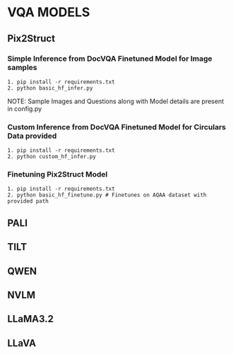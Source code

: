 # VQA MODELS

## Pix2Struct


### Simple Inference from DocVQA Finetuned Model for Image samples

```
1. pip install -r requirements.txt
2. python basic_hf_infer.py
```

NOTE: Sample Images and Questions along with Model details are present in config.py

### Custom Inference from DocVQA Finetuned Model for Circulars Data provided

```
1. pip install -r requirements.txt
2. python custom_hf_infer.py
```



### Finetuning Pix2Struct Model

```
1. pip install -r requirements.txt
2. python basic_hf_finetune.py # Finetunes on AQAA dataset with provided path
```


## PALI

## TILT

## QWEN

## NVLM

## LLaMA3.2

## LLaVA